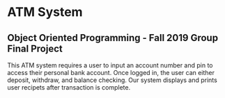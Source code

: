 # ATM System

## Object Oriented Programming - Fall 2019 Group Final Project

This ATM system requires a user to input an account number and pin to access their personal bank account. Once logged in, the user can either deposit, withdraw, and balance checking. Our system displays and prints user recipets after transaction is complete. 
